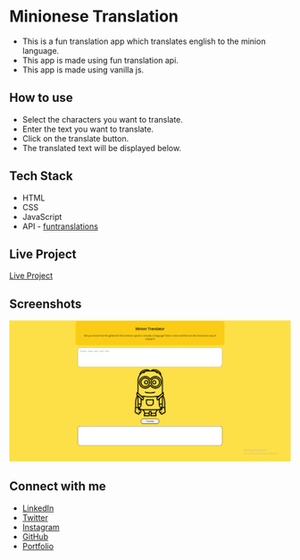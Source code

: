 # Minionese Translation

- This is a fun translation app which translates english to the minion language.
- This app is made using fun translation api.
- This app is made using vanilla js.

## How to use

- Select the characters you want to translate.
- Enter the text you want to translate.
- Click on the translate button.
- The translated text will be displayed below.

## Tech Stack

- HTML
- CSS
- JavaScript
- API - [funtranslations](https://funtranslations.com/)

## Live Project

[Live Project](https://wadadparker-minionese.netlify.app/)

## Screenshots

![Funny Translation](https://raw.githubusercontent.com/WadadParker/neogcamp-banana-speak/main/images/minion-speak.png)

## Connect with me

- [LinkedIn](https://in.linkedin.com/in/wadad-parker-5570671b5)
- [Twitter](https://twitter.com/wadadparker)
- [Instagram](https://www.instagram.com/wadad_parker/)
- [GitHub](https://github.com/WadadParker)
- [Portfolio](https://wadad-parker.netlify.app/)
